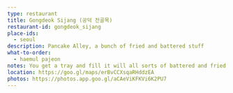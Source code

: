```yaml
---
type: restaurant
title: Gongdeok Sijang (공덕 전골목)
restaurant-id: gongdeok_sijang
place-ids:
  - seoul
description: Pancake Alley, a bunch of fried and battered stuff
what-to-order:
  - haemul pajeon
notes: You get a tray and fill it will all sorts of battered and fried stuff, which they weigh and charge by weight. There are tables inside, even if it isn't that obvious at first. You typically pair it with Makgeolli, a sweet-sour alcoholic rice drink.
location: https://goo.gl/maps/erBvCCXsqaRHddzEA
photos: https://photos.app.goo.gl/aCAeViKFKVi6K2PU7
---
```

